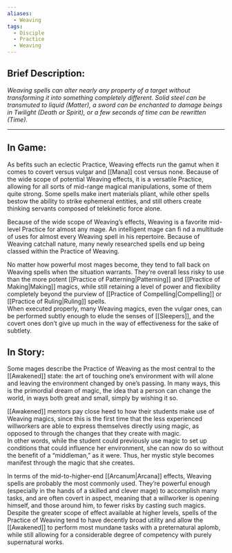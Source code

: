 ```yaml
---
aliases:
  - Weaving
tags:
  - Disciple
  - Practice
  - Weaving
---
```


## Brief Description:

_Weaving spells can alter nearly any property of a target without transforming it into something completely different. Solid steel can be transmuted to liquid (Matter), a sword can be enchanted to damage beings in Twilight (Death or Spirit), or a few seconds of time can be rewritten (Time)._

---

## In Game:

As befits such an eclectic Practice, Weaving effects run the gamut when it comes to covert versus vulgar and [[Mana]] cost versus none. Because of the wide scope of potential Weaving effects, it is a versatile Practice, allowing for all sorts of mid-range magical manipulations, some of them quite strong. Some spells make inert materials pliant, while other spells bestow the ability to strike ephemeral entities, and still others create thinking servants composed of telekinetic force alone.  
  
Because of the wide scope of Weaving’s effects, Weaving is a favorite mid-level Practice for almost any mage. An intelligent mage can fi nd a multitude of uses for almost every Weaving spell in his repertoire. Because of Weaving catchall nature, many newly researched spells end up being classed within the Practice of Weaving.

No matter how powerful most mages become, they tend to fall back on Weaving spells when the situation warrants. They’re overall less risky to use than the more potent [[Practice of Patterning|Patterning]] and [[Practice of Making|Making]] magics, while still retaining a level of power and flexibility completely beyond the purview of [[Practice of Compelling|Compelling]] or [[Practice of Ruling|Ruling]] spells.\
When executed properly, many Weaving magics, even the vulgar ones, can be performed subtly enough to elude the senses of [[Sleepers]], and the covert ones don’t give up much in the way of effectiveness for the sake of subtlety.

## In Story:

Some mages describe the Practice of Weaving as the most central to the [[Awakened]] state: the art of touching one’s environment with will alone and leaving the environment changed by one’s passing. In many ways, this is the primordial dream of magic, the idea that a person can change the world, in ways both great and small, simply by wishing it so.  
  
[[Awakened]] mentors pay close heed to how their students make use of Weaving magics, since this is the first time that the less experienced willworkers are able to express themselves directly using magic, as opposed to through the changes that they create with magic.\
In other words, while the student could previously use magic to set up conditions that could influence her environment, she can now do so without the benefit of a “middleman,” as it were. Thus, her mystic style becomes manifest through the magic that she creates.

In terms of the mid-to-higher-end [[Arcanum|Arcana]] effects, Weaving spells are probably the most commonly used. They’re powerful enough (especially in the hands of a skilled and clever mage) to accomplish many tasks, and are often covert in aspect, meaning that a willworker is opening himself, and those around him, to fewer risks by casting such magics.\
Despite the greater scope of effect available at higher levels, spells of the Practice of Weaving tend to have decently broad utility and allow the [[Awakened]] to perform most mundane tasks with a preternatural aplomb, while still allowing for a considerable degree of competency with purely supernatural works.  